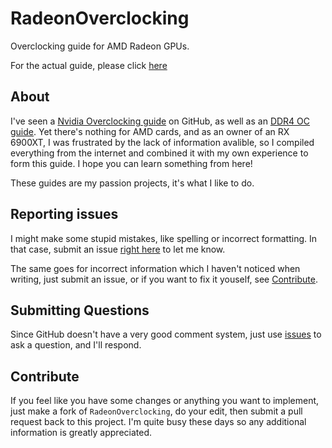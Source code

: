 # RadeonOverclocking
Overclocking guide for AMD Radeon GPUs.

For the actual guide, please click [here](Radeon%20Overclocking.md)

## About
I've seen a [Nvidia Overclocking guide](https://github.com/LunarPSD/NvidiaOverclocking) on GitHub, as well as an [DDR4 OC guide](https://github.com/integralfx/MemTestHelper). Yet there's nothing for AMD cards, and as an owner of an RX 6900XT, I was frustrated by the lack of information avalible, so I compiled everything from the internet and combined it with my own experience to form this guide. I hope you can learn something from here!

These guides are my passion projects, it's what I like to do. 

## Reporting issues
I might make some stupid mistakes, like spelling or incorrect formatting. In that case, submit an issue [right here](https://github.com/Howardohyea/RadeonOverclocking/issues) to let me know. 

The same goes for incorrect information which I haven't noticed when writing, just submit an issue, or if you want to fix it youself, see [Contribute](#contribute).

## Submitting Questions
Since GitHub doesn't have a very good comment system, just use [issues](https://github.com/Howardohyea/RadeonOverclocking/issues) to ask a question, and I'll respond.

## Contribute
If you feel like you have some changes or anything you want to implement, just make a fork of `RadeonOverclocking`, do your edit, then submit a pull request back to this project. I'm quite busy these days so any additional information is greatly appreciated. 

<!-- contact-->

<!-- I've left this out in the actual document because not a lot of people will go and look at the source, so it should eliminate most spams. I hope whoever's reading this will only contact me with good faith.
Discord: Howardohyea#0001
email: howardohyea@outlook.com
-->
